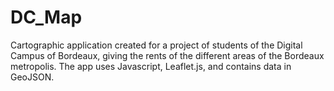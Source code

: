 # DC_Map

Cartographic application created for a project of students of the Digital Campus of Bordeaux, giving the rents of the different areas of the Bordeaux metropolis.
The app uses Javascript, Leaflet.js, and contains data in GeoJSON.
